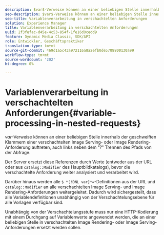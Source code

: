 ```yaml
---
description: $var$-Verweise können an einer beliebigen Stelle innerhalb der geschweiften Klammern einer verschachtelten Image Serving- oder Image Rendering-Anforderung auftreten, auch links neben dem "?" Trennen des Pfads von der Abfrage.
seo-description: $var$-Verweise können an einer beliebigen Stelle innerhalb der geschweiften Klammern einer verschachtelten Image Serving- oder Image Rendering-Anforderung auftreten, auch links neben dem "?" Trennen des Pfads von der Abfrage.
seo-title: Variablenverarbeitung in verschachtelten Anforderungen
solution: Experience Manager
title: Variablenverarbeitung in verschachtelten Anforderungen
uuid: 2f3fefac-d45e-4c53-854f-1fe16d0cedd9
feature: Dynamic Media Classic, SDK/API
role: Entwickler, Geschäftspraktiker
translation-type: tm+mt
source-git-commit: 469d1a5c43a972116a8a2efb0de5708800130a99
workflow-type: tm+mt
source-wordcount: '202'
ht-degree: 0%

---
```



# Variablenverarbeitung in verschachtelten Anforderungen{#variable-processing-in-nested-requests}

$var$-Verweise können an einer beliebigen Stelle innerhalb der geschweiften Klammern einer verschachtelten Image Serving- oder Image Rendering-Anforderung auftreten, auch links neben dem &quot;?&quot; Trennen des Pfads von der Abfrage.

Der Server ersetzt diese Referenzen durch Werte (entweder aus der URL oder aus `catalog::Modifier` des Hauptbildkatalogs), bevor die verschachtelte Anforderung weiter analysiert und verarbeitet wird.

Darüber hinaus werden alle `$ *[!DNL var]*=`-Definitionen aus der URL und `catalog::Modifier` an alle verschachtelten Image Serving- und Image Rendering-Anforderungen weitergeleitet. Dadurch wird sichergestellt, dass alle Variablendefinitionen unabhängig von der Verschachtelungsebene für alle Vorlagen verfügbar sind.

Unabhängig von der Verschachtelungsstufe muss nur eine HTTP-Kodierung mit einem Durchgang auf Variablenwerte angewendet werden, die an einer beliebigen Stelle in verschachtelten Image Rendering- oder Image Serving-Anforderungen ersetzt werden sollen.
